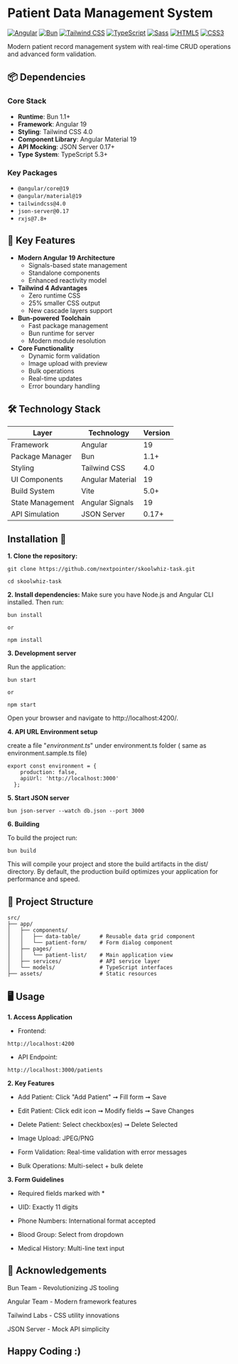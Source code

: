# Patient Data Management System

[![Angular](https://img.shields.io/badge/Angular-DD0031?logo=angular)](https://angular.io/)
[![Bun](https://img.shields.io/badge/Bun-000000?logo=bun)](https://bun.sh)
[![Tailwind CSS](https://img.shields.io/badge/Tailwind_CSS-38BDF8?logo=tailwind-css)](https://tailwindcss.com)
[![TypeScript](https://img.shields.io/badge/TypeScript-007ACC?logo=typescript)](https://www.typescriptlang.org/)
[![Sass](https://img.shields.io/badge/Sass-CC6699?logo=sass)](https://sass-lang.com/)
[![HTML5](https://img.shields.io/badge/HTML5-E34F26?logo=html5)](https://developer.mozilla.org/en-US/docs/Web/HTML)
[![CSS3](https://img.shields.io/badge/CSS3-1572B6?logo=css3)](https://developer.mozilla.org/en-US/docs/Web/CSS)


Modern patient record management system with real-time CRUD operations and advanced form validation.

<!-- ![Application Screenshot](./screenshot.png) Add actual screenshot path -->

## 📦 Dependencies

### Core Stack
- **Runtime**: Bun 1.1+
- **Framework**: Angular 19
- **Styling**: Tailwind CSS 4.0
- **Component Library**: Angular Material 19
- **API Mocking**: JSON Server 0.17+
- **Type System**: TypeScript 5.3+

### Key Packages
- `@angular/core@19`
- `@angular/material@19`
- `tailwindcss@4.0`
- `json-server@0.17`
- `rxjs@7.8+`

## 🌟 Key Features

- **Modern Angular 19 Architecture**
  - Signals-based state management
  - Standalone components
  - Enhanced reactivity model
- **Tailwind 4 Advantages**
  - Zero runtime CSS
  - 25% smaller CSS output
  - New cascade layers support
- **Bun-powered Toolchain**
  - Fast package management
  - Bun runtime for server
  - Modern module resolution
- **Core Functionality**
  - Dynamic form validation
  - Image upload with preview
  - Bulk operations
  - Real-time updates
  - Error boundary handling

## 🛠️ Technology Stack

| Layer            | Technology               | Version  |
|------------------|--------------------------|----------|
| Framework        | Angular                  | 19       |
| Package Manager  | Bun                      | 1.1+     |
| Styling          | Tailwind CSS             | 4.0      |
| UI Components    | Angular Material         | 19       |
| Build System     | Vite                     | 5.0+     |
| State Management | Angular Signals          | 19       |
| API Simulation   | JSON Server              | 0.17+    |

## Installation 🚀

**1. Clone the repository:**

```
git clone https://github.com/nextpointer/skoolwhiz-task.git

cd skoolwhiz-task
```

**2. Install dependencies:**
 Make sure you have Node.js and Angular CLI installed. Then run:

```
bun install

or

npm install
```

**3. Development server**

Run the application:
```
bun start

or

npm start
```

Open your browser and navigate to http://localhost:4200/.

**4. API URL Environment setup**

create a file "_environment.ts_" under environment.ts folder ( same as environment.sample.ts file)
```
export const environment = {
    production: false,
    apiUrl: 'http://localhost:3000'
  };
```

**5. Start JSON server**
```
bun json-server --watch db.json --port 3000
```
**6. Building**

To build the project run:
```
bun build
```

This will compile your project and store the build artifacts in the dist/ directory. By default, the production build optimizes your application for performance and speed.

## 📂 Project Structure
```
src/
├── app/
│   ├── components/
│   │   ├── data-table/      # Reusable data grid component
│   │   └── patient-form/    # Form dialog component
│   ├── pages/
│   │   └── patient-list/    # Main application view
│   ├── services/            # API service layer
│   └── models/              # TypeScript interfaces
├── assets/                  # Static resources

```
## 🖥️ Usage
**1. Access Application**
- Frontend:
```
http://localhost:4200
```

- API Endpoint: 
```
http://localhost:3000/patients
```

**2. Key Features**

- Add Patient: Click "Add Patient" ➞ Fill form ➞ Save

- Edit Patient: Click edit icon ➞ Modify fields ➞ Save Changes

- Delete Patient: Select checkbox(es) ➞ Delete Selected

- Image Upload: JPEG/PNG

- Form Validation: Real-time validation with error messages

- Bulk Operations: Multi-select + bulk delete

**3. Form Guidelines**

- Required fields marked with *

- UID: Exactly 11 digits

- Phone Numbers: International format accepted

- Blood Group: Select from dropdown

- Medical History: Multi-line text input

## 🤝 Acknowledgements
Bun Team - Revolutionizing JS tooling

Angular Team - Modern framework features

Tailwind Labs - CSS utility innovations

JSON Server - Mock API simplicity


## Happy Coding :)